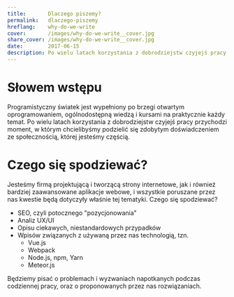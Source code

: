 ```yaml
---
title:       Dlaczego piszemy?
permalink:   dlaczego-piszemy
hreflang:    why-do-we-write
cover:       /images/why-do-we-write__cover.jpg
share_cover: /images/why-do-we-write__cover.jpg
date:        2017-06-15
description: Po wielu latach korzystania z dobrodziejstw czyjejś pracy przychodzi moment, w którym chcielibyśmy podzielić się zdobytym doświadczeniem ze społecznością, której jesteśmy częścią.
---
```


# Słowem wstępu

Programistyczny światek jest wypełniony po brzegi otwartym oprogramowaniem, ogólnodostępną wiedzą i kursami na praktycznie każdy temat. Po wielu latach korzystania z dobrodziejstw czyjejś pracy przychodzi moment, w którym chcielibyśmy podzielić się zdobytym doświadczeniem ze społecznością, której jesteśmy częścią.

# Czego się spodziewać?

Jesteśmy firmą projektującą i tworzącą strony internetowe, jak i również bardziej zaawansowane aplikacje webowe, i wszystkie poruszane przez nas kwestie będą dotyczyły właśnie tej tematyki. Czego się spodziewać?
  - SEO, czyli potocznego "pozycjonowania"
  - Analiz UX/UI
  - Opisu ciekawych, niestandardowych przypadków
  - Wpisów związanych z używaną przez nas technologią, tzn.
    - Vue.js
    - Webpack
    - Node.js, npm, Yarn
    - Meteor.js

Będziemy pisać o problemach i wyzwaniach napotkanych podczas codziennej pracy, oraz o proponowanych przez nas rozwiązaniach.
